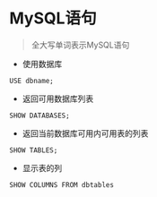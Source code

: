 # MySQL语句

> 全大写单词表示MySQL语句

- 使用数据库

```
USE dbname;
```

- 返回可用数据库列表

```
SHOW DATABASES;
```

- 返回当前数据库可用内可用表的列表

```
SHOW TABLES;
```

- 显示表的列

```
SHOW COLUMNS FROM dbtables
```